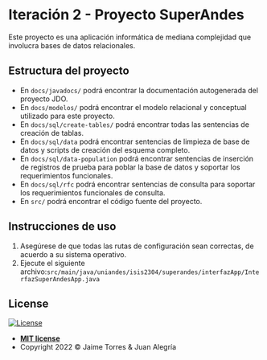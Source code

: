 # Iteración 2 - Proyecto SuperAndes

Este proyecto es una aplicación informática de mediana complejidad que involucra bases de datos relacionales.

## Estructura del proyecto

- En `docs/javadocs/` podrá encontrar la documentación autogenerada del proyecto JDO.
- En `docs/modelos/` podrá encontrar el modelo relacional y conceptual utilizado para este proyecto.
- En `docs/sql/create-tables/` podrá encontrar todas las sentencias de creación de tablas.
- En `docs/sql/data` podrá encontrar sentencias de limpieza de base de datos y scripts de creación del esquema completo.
- En `docs/sql/data-population` podrá encontrar sentencias de inserción de registros de prueba para poblar la base de datos y soportar los requerimientos funcionales.
- En `docs/sql/rfc` podrá encontrar sentencias de consulta para soportar los requerimientos funcionales de consulta.
- En `src/` podrá encontrar el código fuente del proyecto.

## Instrucciones de uso

1. Asegúrese de que todas las rutas de configuración sean correctas, de acuerdo a su sistema operativo.
2. Ejecute el siguiente archivo:`src/main/java/uniandes/isis2304/superandes/interfazApp/InterfazSuperAndesApp.java`

## License

[![License](http://img.shields.io/:license-mit-blue.svg?style=flat-square)](http://badges.mit-license.org)

- **[MIT license](https://github.com/DISC-isis2304-ST/B-03/blob/main/LICENSE)**
- Copyright 2022 © Jaime Torres & Juan Alegría